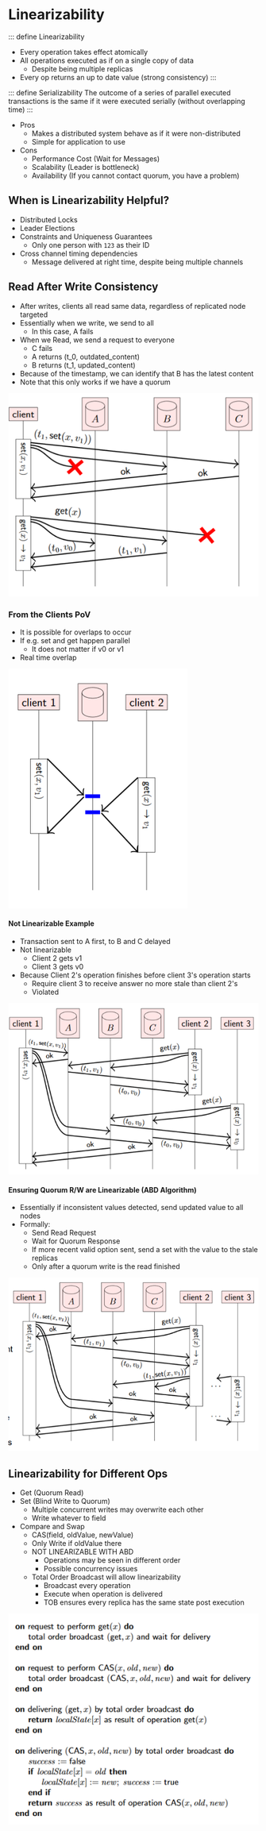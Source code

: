 
# Linearizability

::: define Linearizability
- Every operation takes effect atomically
- All operations executed as if on a single copy of data
  - Despite being multiple replicas
- Every op returns an up to date value (strong consistency)
:::


::: define Serializability
The outcome of a series of parallel executed transactions is the same if it were executed serially (without overlapping time)
:::

- Pros
  - Makes a distributed system behave as if it were non-distributed
  - Simple for application to use
- Cons
  - Performance Cost (Wait for Messages)
  - Scalability (Leader is bottleneck)
  - Availability (If you cannot contact quorum, you have a problem)

## When is Linearizability Helpful?

- Distributed Locks
- Leader Elections
- Constraints and Uniqueness Guarantees
  - Only one person with `123` as their ID
- Cross channel timing dependencies
  - Message delivered at right time, despite being multiple channels


## Read After Write Consistency

- After writes, clients all read same data, regardless of replicated node targeted
- Essentially when we write, we send to all
  - In this case, A fails
- When we Read, we send a request to everyone
  - C fails
  - A returns (t_0, outdated_content)
  - B returns (t_1, updated_content)
- Because of the timestamp, we can identify that B has the latest content
- Note that this only works if we have a quorum


![](res/6/rawc.PNG)

### From the Clients PoV

- It is possible for overlaps to occur
- If e.g. set and get happen parallel
  - It does not matter if v0 or v1
- Real time overlap


![](res/6/rawcc.PNG)

#### Not Linearizable Example

- Transaction sent to A first, to B and C delayed
- Not linearizable
  - Client 2 gets v1
  - Client 3 gets v0
- Because Client 2's operation finishes before client 3's operation starts
  - Require client 3 to receive answer no more stale than client 2's
  - Violated


![](res/6/notlin.PNG)

#### Ensuring Quorum R/W are Linearizable (ABD Algorithm)

- Essentially if inconsistent values detected, send updated value to all nodes
- Formally:
  - Send Read Request
  - Wait for Quorum Response
  - If more recent valid option sent, send a set with the value to the stale replicas
  - Only after a quorum write is the read finished


![](res/6/qrwlin.PNG)

## Linearizability for Different Ops

- Get (Quorum Read)
- Set (Blind Write to Quorum)
  - Multiple concurrent writes may overwrite each other
  - Write whatever to field
- Compare and Swap
  - CAS(field, oldValue, newValue)
  - Only Write if oldValue there
  - NOT LINEARIZABLE WITH ABD
    - Operations may be seen in different order
    - Possible concurrency issues
  - Total Order Broadcast will allow linearizability
    - Broadcast every operation
    - Execute when operation is delivered
    - TOB ensures every replica has the same state post execution

![](res/6/lincas.PNG)